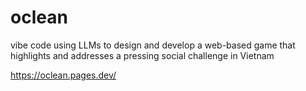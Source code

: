 # oclean
vibe code using LLMs to design and develop a web-based game that highlights and addresses a pressing social challenge in Vietnam

https://oclean.pages.dev/